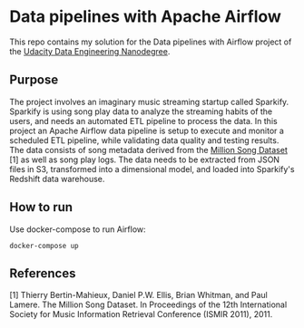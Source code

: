 # Data pipelines with Apache Airflow

This repo contains my solution for the Data pipelines with Airflow project of the [Udacity Data Engineering Nanodegree](https://www.udacity.com/course/data-engineer-nanodegree--nd027).

## Purpose

The project involves an imaginary music streaming startup called Sparkify. Sparkify is using song play data to analyze the streaming habits of the users, and needs an automated ETL pipeline to process the data. In this project an Apache Airflow data pipeline is setup to execute and monitor a scheduled ETL pipeline, while validating data quality and testing results. The data consists of song metadata derived from the [Million Song Dataset](http://millionsongdataset.com/) [1] as well as song play logs. The data needs to be extracted from JSON files in S3, transformed into a dimensional model, and loaded into Sparkify's Redshift data warehouse.

## How to run

Use docker-compose to run Airflow:

```
docker-compose up
```

## References

[1] Thierry Bertin-Mahieux, Daniel P.W. Ellis, Brian Whitman, and Paul Lamere. The Million Song Dataset. In Proceedings of the 12th International Society for Music Information Retrieval Conference (ISMIR 2011), 2011.